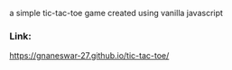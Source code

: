 a simple tic-tac-toe game created using vanilla javascript

### Link: 
https://gnaneswar-27.github.io/tic-tac-toe/
